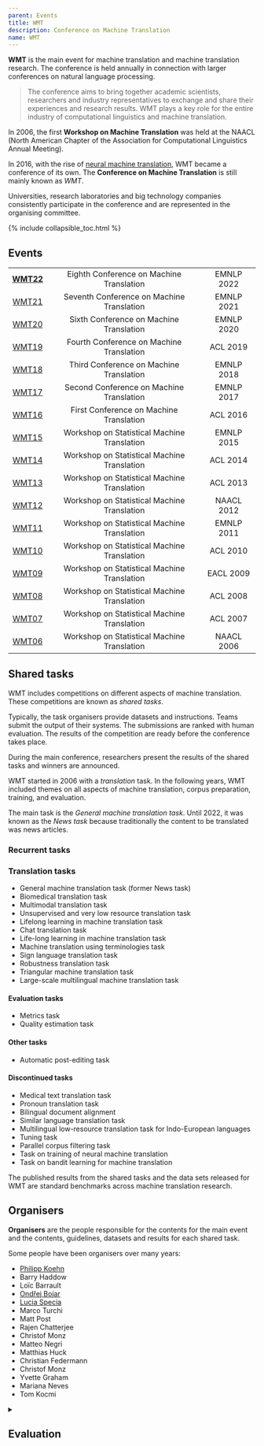 ```yaml
---
parent: Events
title: WMT
description: Conference on Machine Translation
name: WMT
---
```


**WMT** is the main event for machine translation and machine translation research.
The conference is held annually in connection with larger conferences on natural language processing.

> The conference aims to bring together academic scientists, researchers and industry representatives to exchange and share their experiences and research results. WMT plays a key role for the entire industry of computational linguistics and machine translation.

In 2006, the first **Workshop on Machine Translation** was held at the NAACL (North American Chapter of the Association for Computational Linguistics Annual Meeting).

In 2016, with the rise of [neural machine translation](../approaches/neural-machine-translation.md), WMT became a conference of its own.
The **Conference on Machine Translation** is still mainly known as *WMT*.

Universities, research laboratories and big technology companies consistently participate in the conference and are represented in the organising committee.

{% include collapsible_toc.html %}

## Events

|     |     |     |
| :-: | :-: | :-: |
| **[WMT22](wmt22.md)** | Eighth Conference on Machine Translation | EMNLP 2022 |
| [WMT21](wmt21.md) | Seventh Conference on Machine Translation | EMNLP 2021 |
| [WMT20](wmt20.md) | Sixth Conference on Machine Translation | EMNLP 2020 |
| [WMT19](wmt19.md) | Fourth Conference on Machine Translation | ACL 2019 |
| [WMT18](wmt18.md) | Third Conference on Machine Translation | EMNLP 2018 |
| [WMT17](wmt17.md) | Second Conference on Machine Translation | EMNLP 2017 |
| [WMT16](wmt16.md) | First Conference on Machine Translation | ACL 2016 |
| [WMT15](wmt15.md) | Workshop on Statistical Machine Translation | EMNLP 2015 |
| [WMT14](wmt14.md) | Workshop on Statistical Machine Translation | ACL 2014 |
| [WMT13](wmt13.md) | Workshop on Statistical Machine Translation | ACL 2013 |
| [WMT12](wmt12.md) | Workshop on Statistical Machine Translation | NAACL 2012 |
| [WMT11](wmt11.md) | Workshop on Statistical Machine Translation | EMNLP 2011 |
| [WMT10](wmt10.md) | Workshop on Statistical Machine Translation | ACL 2010 |
| [WMT09](wmt09.md) | Workshop on Statistical Machine Translation | EACL 2009 |
| [WMT08](wmt08.md) | Workshop on Statistical Machine Translation | ACL 2008 |
| [WMT07](wmt07.md) | Workshop on Statistical Machine Translation | ACL 2007 |
| [WMT06](wmt06.md) | Workshop on Statistical Machine Translation | NAACL 2006 |

## Shared tasks

WMT includes competitions on different aspects of machine translation.
These competitions are known as *shared tasks*.

Typically, the task organisers provide datasets and instructions.
Teams submit the output of their systems.
The submissions are ranked with human evaluation.
The results of the competition are ready before the conference takes place.

During the main conference, researchers present the results of the shared tasks and winners are announced.

WMT started in 2006 with a *translation* task.
In the following years, WMT included themes on all aspects of machine translation, corpus preparation, training, and evaluation.

The main task is the *General machine translation task*.
Until 2022, it was known as the *News task* because traditionally the content to be translated was news articles.

### Recurrent tasks

### Translation tasks

- General machine translation task (former News task)
- Biomedical translation task
- Multimodal translation task
- Unsupervised and very low resource translation task
- Lifelong learning in machine translation task
- Chat translation task
- Life-long learning in machine translation task
- Machine translation using terminologies task
- Sign language translation task
- Robustness translation task
- Triangular machine translation task
- Large-scale multilingual machine translation task

#### Evaluation tasks

- Metrics task
- Quality estimation task

#### Other tasks

- Automatic post-editing task

#### Discontinued tasks

- Medical text translation task
- Pronoun translation task
- Bilingual document alignment
- Similar language translation task
- Multilingual low-resource translation task for Indo-European languages
- Tuning task
- Parallel corpus filtering task
- Task on training of neural machine translation
- Task on bandit learning for machine translation

The published results from the shared tasks and the data sets released for WMT are standard benchmarks across machine translation research.

## Organisers
**Organisers** are the people responsible for the contents for the main event and the contents, guidelines, datasets and results for each shared task.

Some people have been organisers over many years:
- [Philipp Koehn](../people/philipp-koehn.md)
- Barry Haddow
- Loïc Barrault
- [Ondřej Bojar](/community/people/ondrej-bojar.md)
- [Lucia Specia](../people/lucia-specia.md)
- Marco Turchi
- Matt Post
- Rajen Chatterjee
- Christof Monz
- Matteo Negri
- Matthias Huck
- Christian Federmann
- Christof Monz
- Yvette Graham
- Mariana Neves
- Tom Kocmi

<details markdown=1>

<summary markdown=1>

## Evaluation
</summary>

### Average score and average z-score

For the **average score**, human assessment scores for translations are standardised according to each human assessor's overall mean and standard deviation.
Then a system-level score is computed.

**Average z-score** is a normalised version.
It shows the distance between the average score for a system and the mean average score across all systems.

Average score and average z-score are the main metrics used in the results for the translation shared task since WMT17.

### TrueSkill

**TrueSkill** is a gaming rating system.
Microsoft Research originally developed it for the Xbox Live gaming community. 
For WMT, TrueSkill was adapted to machine translation evaluation.

For WMT14, WMT15 and WMT16, TrueSkill was used as the human evaluation ranking for all translation shared tasks.

### Adequacy and fluency judgement

In **adequacy and fluency judgement**, for each input, humans rank the output from each system for both adequacy and fluency.
Adequacy and fluency scores indicate the meaning adequacy and translation fluency of the system outputs on a five-point scale.

Adequacy and fluency judgement was the official ranking for the translation shared task from WMT06 to WMT07.

### Relative ranking

In **relative ranking**, for each input, humans rank the outputs from all systems.
There is no absolute score or label, so there is no measure of absolute quality.

The sequence-level rankings are used to calculate system-level rankings, for example with TrueSkill.

Relative ranking was the official ranking for the translation shared task from WMT07 to WMT16.

### Constituent ranking

In **constituent ranking**, for each input, humans rank the outputs of an automatically selected syntactic constituent instead of the complete sentences.
The constituent score measures how often a system was judged to be better than any other system.

Constituent ranking was the official ranking for the translation shared task from WMT07 to WMT08.

### Yes or no constituent judgement

In **yes or no constituent judgement**, for each input, humans rank the acceptability of the outputs of an automatically selected syntactic constituent.
The acceptability score measures the per cent of a system translation that was judged to be acceptable.

Yes or no constituent judgement was added as an official ranking for WMT08.

### Direct assessment

In **direct assessment**, for each input, humans rate the output from each system with an absolute score or label.
The sequence-level ratings can then be used to calculate system-level ranking.

Direct assessment was first added as an investigatory ranking for WMT16.
Direct assessment is the official ranking for the translation shared task since WMT17.

There are different types of direct assessment.
- Monolingual: Human raters see the system output only.
- Bilingual: Human raters see the system input and output.
- Reference-based: Human raters see the system output and a reference output.


</details>
